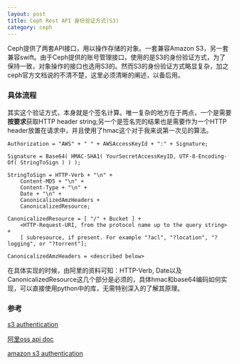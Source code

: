 ```yaml
---
layout: post
title: Ceph Rest API 身份验证方式(S3)
category: ceph
--- 
```


Ceph提供了两套API接口，用以操作存储的对象。一套兼容Amazon S3，另一套兼容swift。由于Ceph提供的账号管理接口，使用的是S3的身份验证方式，为了保持一致，对象操作的接口也选用S3的。然而S3的身份验证方式略显复杂，加之ceph官方文档说的不清不楚，这里必须清晰的阐述，以备后用。

### 具体流程
其实这个验证方式，本身就是个签名计算。唯一复杂的地方在于两点，一个是需要**按要求**获取HTTP header string;另一个是签名完的结果也是需要作为一个HTTP header放置在请求中，并且使用了hmac这个对于我来说第一次见的算法。

```
Authorization = "AWS" + " " + AWSAccessKeyId + ":" + Signature;

Signature = Base64( HMAC-SHA1( YourSecretAccessKeyID, UTF-8-Encoding-Of( StringToSign ) ) );

StringToSign = HTTP-Verb + "\n" +
    Content-MD5 + "\n" +
    Content-Type + "\n" +
    Date + "\n" +
    CanonicalizedAmzHeaders +
    CanonicalizedResource;

CanonicalizedResource = [ "/" + Bucket ] +
    <HTTP-Request-URI, from the protocol name up to the query string> +
    [ subresource, if present. For example "?acl", "?location", "?logging", or "?torrent"];

CanonicalizedAmzHeaders = <described below>
```

在具体实现的时候，由阿里的资料可知：HTTP-Verb, Date以及CanonicalizedResource这几个部分是必须的，具体hmac和base64编码如何实现，可以直接使用python中的库，无需特别深入的了解其原理。

### 参考
[s3 authentication](http://docs.ceph.com/docs/master/radosgw/s3/authentication/)

[阿里oss api doc](https://help.aliyun.com/document_detail/oss/api-reference/access-control/signature-header.html?spm=5176.docoss/api-reference/access-control/signature.6.186.fCw8qC)

[amazon s3 authentication](https://docs.aws.amazon.com/zh_cn/AmazonS3/latest/dev/RESTAuthentication.html)

